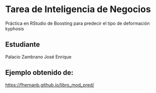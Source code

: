 # Tarea de Inteligencia de Negocios
Práctica en RStudio de Boosting para predecir el tipo de deformación kyphosis

## Estudiante 
Palacio Zambrano José Enrique

## Ejemplo obtenido de:
https://fhernanb.github.io/libro_mod_pred/
